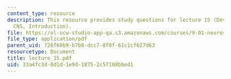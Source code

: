 ```yaml
---
content_type: resource
description: This resource provides study questions for lecture 15 (Development of
  CNS, Introduction).
file: https://ol-ocw-studio-app-qa.s3.amazonaws.com/courses/9-01-neuroscience-and-behavior-fall-2003/33a4fc3d0d1d1e9d18752c57108bbed1_lecture_15.pdf
file_type: application/pdf
parent_uid: 726f60b9-b7b8-dcc7-8f0f-61c1cf627d63
resourcetype: Document
title: lecture_15.pdf
uid: 33a4fc3d-0d1d-1e9d-1875-2c57108bbed1
---
```


